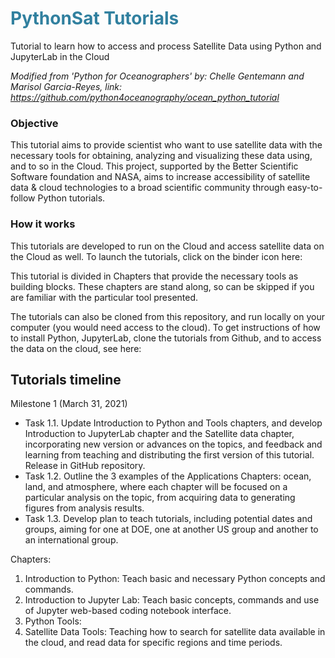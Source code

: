 # <font color=#31809f>PythonSat Tutorials</font>
Tutorial to learn how to access and process Satellite Data using Python and JupyterLab in the Cloud

_Modified from 'Python for Oceanographers' by: Chelle Gentemann and Marisol Garcia-Reyes, link: https://github.com/python4oceanography/ocean_python_tutorial_

### Objective
This tutorial aims to provide scientist who want to use satellite data with the necessary tools for obtaining, analyzing and visualizing these data using, and to so in the Cloud. This project, supported by the Better Scientific Software foundation and NASA, aims to increase accessibility of satellite data & cloud technologies to a broad scientific community through easy-to-follow Python tutorials.

### How it works 
This tutorials are developed to run on the Cloud and access satellite data on the Cloud as well. To launch the tutorials, click on the binder icon here:

This tutorial is divided in Chapters that provide the necessary tools as building blocks. These chapters are stand along, so can be skipped if you are familiar with the particular tool presented. 

The tutorials can also be cloned from this repository, and run locally on your computer (you would need access to the cloud). To get instructions of how to install Python, JupyterLab, clone the tutorials from Github, and to access the data on the cloud, see here: 

## Tutorials timeline

Milestone 1 (March 31, 2021)
-	Task 1.1. Update Introduction to Python and Tools chapters, and develop Introduction to JupyterLab chapter and the Satellite data chapter, incorporating new version or advances on the topics, and feedback and learning from teaching and distributing the first version of this tutorial. Release in GitHub repository.
-	Task 1.2. Outline the 3 examples of the Applications Chapters: ocean, land, and atmosphere, where each chapter will be focused on a particular analysis on the topic, from acquiring data to generating figures from analysis results. 
-	Task 1.3. Develop plan to teach tutorials, including potential dates and groups, aiming for one at DOE, one at another US group and another to an international group.

Chapters:
1.	Introduction to Python: Teach basic and necessary Python concepts and commands.
2.	Introduction to Jupyter Lab: Teach basic concepts, commands and use of Jupyter web-based coding notebook interface.
3.	Python Tools: 
4.	Satellite Data Tools: Teaching how to search for satellite data available in the cloud, and read data for specific regions and time periods.
